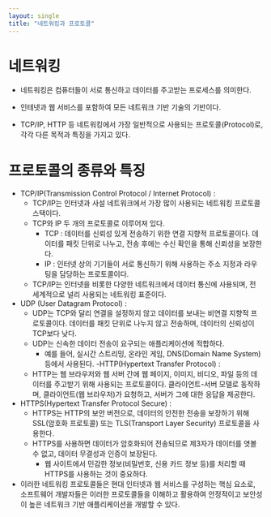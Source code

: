 ```yaml
---
layout: single
title: "네트워킹과 프로토콜"
---
```


# 네트워킹
- 네트워킹은 컴퓨터들이 서로 통신하고 데이터를 주고받는 프로세스를 의미한다.
       
- 인테넷과 웹 서비스를 포함하여 모든 네트워크 기반 기술의 기반이다.

- TCP/IP, HTTP 등 네트워킹에서 가장 일반적으로 사용되는 프로토콜(Protocol)로,  각각 다른 목적과 특징을 가지고 있다.

# 프로토콜의 종류와 특징
- TCP/IP(Transmission Control Protocol / Internet Protocol) :
    - TCP/IP는 인터넷과 사설 네트워크에서 가장 많이 사용되는 네트워킹 프로토콜 스택이다.
    - TCP와 IP 두 개의 프로토콜로 이루어져 있다.
        - TCP : 데이터를 신뢰성 있게 전송하기 위한 연결 지향적 프로토콜이다. 데이터를 패킷 단위로 나누고, 전송 후에는 수신 확인을 통해 신뢰성을 보장한다.
        - IP : 인터넷 상의 기기들이 서로 통신하기 위해 사용하는 주소 지정과 라우팅을 담당하는 프로토콜이다.
    - TCP/IP는 인터넷을 비롯한 다양한 네트워크에서 데이터 통신에 사용되며, 전 세계적으로 널리 사용되는 네트워킹 표준이다.
- UDP (User Datagram Protocol) :
    - UDP는 TCP와 달리 연결을 설정하지 않고 데이터를 보내는 비연결 지향적 프로토콜이다. 데이터를 패킷 단위로 나누지 않고 전송하며, 데이터의 신뢰성이 TCP보다 낮다.
    - UDP는 신속한 데이터 전송이 요구되는 애플리케이션에 적합하다.
        - 예를 들어, 실시간 스트리밍, 온라인 게임, DNS(Domain Name System) 등에서 사용된다.
-HTTP(Hypertext Transfer Protocol) :
    - HTTP는 웹 브라우저와 웹 서버 간에 웹 페이지, 이미지, 비디오, 파일 등의 데이터를 주고받기 위해 사용되는 프로토콜이다. 클라이언트-서버 모델로 동작하며, 클라이언트(웹 브라우저)가 요청하고, 서버가 그에 대한 응답을 제공한다.
- HTTPS(Hypertext Transfer Protocol Secure) :
    - HTTPS는 HTTP의 보안 버전으로, 데이터의 안전한 전송을 보장하기 위해 SSL(암호화 프로토콜) 또는 TLS(Transport Layer Security) 프로토콜을 사용한다.
    - HTTPS를 사용하면 데이터가 암호화되어 전송되므로 제3자가 데이터를 엿볼 수 없고, 데이터 무결성과 인증이 보장된다. 
        - 웹 사이트에서 민감한 정보(비밀번호, 신용 카드 정보 등)를 처리할 때 HTTPS를 사용하는 것이 중요하다.
- 이러한 네트워킹 프로토콜들은 현대 인터넷과 웹 서비스를 구성하는 핵심 요소로, 소프트웨어 개발자들은 이러한 프로토콜들을 이해하고 활용하여 안정적이고 보안성이 높은 네트워크 기반 애플리케이션을 개발할 수 있다.